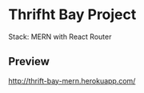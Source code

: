 # Thrifht Bay Project
Stack: MERN with React Router

## Preview
http://thrift-bay-mern.herokuapp.com/


